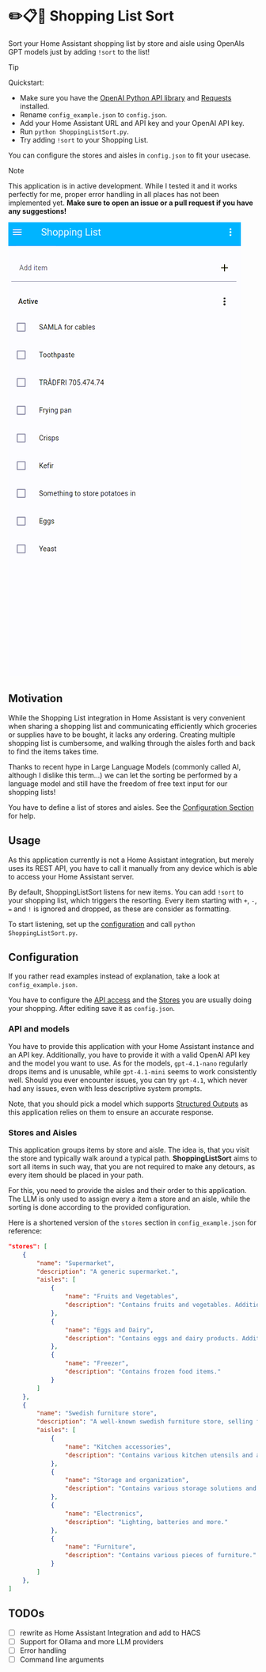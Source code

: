 # ✏️📋🛒 Shopping List Sort

Sort your Home Assistant shopping list by store and aisle using OpenAIs GPT models just by adding `!sort` to the list!

> [!TIP]
> Quickstart:
> - Make sure you have the [OpenAI Python API library](https://pypi.org/project/openai/) and [Requests](https://pypi.org/project/requests/) installed.
> - Rename `config_example.json` to `config.json`.
> - Add your Home Assistant URL and API key and your OpenAI API key.
> - Run `python ShoppingListSort.py`.
> - Try adding `!sort` to your Shopping List.
>
> You can configure the stores and aisles in `config.json` to fit your usecase.

> [!NOTE]
> This application is in active development.
> While I tested it and it works perfectly for me, proper error handling in all places has not been implemented yet.
> **Make sure to open an issue or a pull request if you have any suggestions!**

![Shopping List Sort Demo](.readme_assets/demo.gif)

## Motivation

While the Shopping List integration in Home Assistant is very convenient when sharing a shopping list and communicating efficiently which groceries or supplies have to be bought, it lacks any ordering.
Creating multiple shopping list is cumbersome, and walking through the aisles forth and back to find the items takes time.

Thanks to recent hype in Large Language Models (commonly called AI, although I dislike this term...) we can let the sorting be performed by a language model and still have the freedom of free text input for our shopping lists!

You have to define a list of stores and aisles. See the [Configuration Section](#configuration) for help.

## Usage

As this application currently is not a Home Assistant integration, but merely uses its REST API, you have to call it manually from any device which is able to access your Home Assistant server.

By default, ShoppingListSort listens for new items.
You can add `!sort` to your shopping list, which triggers the resorting.
Every item starting with `+`, `-`, `=` and `!` is ignored and dropped, as these are consider as formatting.

To start listening, set up the [configuration](#configuration) and call `python ShoppingListSort.py`.


## Configuration

If you rather read examples instead of explanation, take a look at `config_example.json`.

You have to configure the [API access](#api) and the [Stores](#stores) you are usually doing your shopping.
After editing save it as `config.json`.


### API and models

You have to provide this application with your Home Assistant instance and an API key.
Additionally, you have to provide it with a valid OpenAI API key and the model you want to use.
As for the models, `gpt-4.1-nano` regularly drops items and is unusable, while `gpt-4.1-mini` seems to work consistently well.
Should you ever encounter issues, you can try `gpt-4.1`, which never had any issues, even with less descriptive system prompts.

Note, that you should pick a model which supports [Structured Outputs](https://openai.com/index/introducing-structured-outputs-in-the-api/) as this application relies on them to ensure an accurate response.


### Stores and Aisles

This application groups items by store and aisle.
The idea is, that you visit the store and typically walk around a typical path.
**ShoppingListSort** aims to sort all items in such way, that you are not required to make any detours, as every item should be placed in your path.

For this, you need to provide the aisles and their order to this application.
The LLM is only used to assign every a item a store and an aisle, while the sorting is done according to the provided configuration.

Here is a shortened version of the `stores` section in `config_example.json` for reference:

```json
"stores": [
    {
        "name": "Supermarket",
        "description": "A generic supermarket.",
        "aisles": [
            {
                "name": "Fruits and Vegetables",
                "description": "Contains fruits and vegetables. Additionally has a fridge for vegan products"
            },
            {
                "name": "Eggs and Dairy",
                "description": "Contains eggs and dairy products. Additionally includes doughs"
            },
            {
                "name": "Freezer",
                "description": "Contains frozen food items."
            }
        ]
    },
    {
        "name": "Swedish furniture store",
        "description": "A well-known swedish furniture store, selling furniture and home accessories.",
        "aisles": [
            {
                "name": "Kitchen accessories",
                "description": "Contains various kitchen utensils and appliances."
            },
            {
                "name": "Storage and organization",
                "description": "Contains various storage solutions and organizational systems."
            },
            {
                "name": "Electronics",
                "description": "Lighting, batteries and more."
            },
            {
                "name": "Furniture",
                "description": "Contains various pieces of furniture."
            }
        ]
    },
]
```

## TODOs

- [ ] rewrite as Home Assistant Integration and add to HACS
- [ ] Support for Ollama and more LLM providers
- [ ] Error handling
- [ ] Command line arguments
